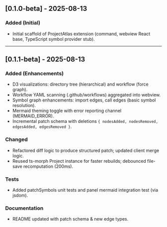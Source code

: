 ## [0.1.0-beta] - 2025-08-13

### Added (Initial)

- Initial scaffold of ProjectAtlas extension (command, webview React base, TypeScript symbol provider stub).

---

## [0.1.1-beta] - 2025-08-13

### Added (Enhancements)

- D3 visualizations: directory tree (hierarchical) and workflow (force graph).
- Workflow YAML scanning (.github/workflows) aggregated into webview.
- Symbol graph enhancements: import edges, call edges (basic symbol resolution).
- Mermaid theming toggle with error reporting channel (MERMAID_ERROR).
- Incremental patch schema with deletions `{ nodesAdded, nodesRemoved, edgesAdded, edgesRemoved }`.

### Changed

- Refactored diff logic to produce structured patch; updated client merge logic.
- Reused ts-morph Project instance for faster rebuilds; debounced file-save recomputation (200ms).

### Tests

- Added patchSymbols unit tests and panel mermaid integration test (via jsdom).

### Documentation

- README updated with patch schema & new edge types.
